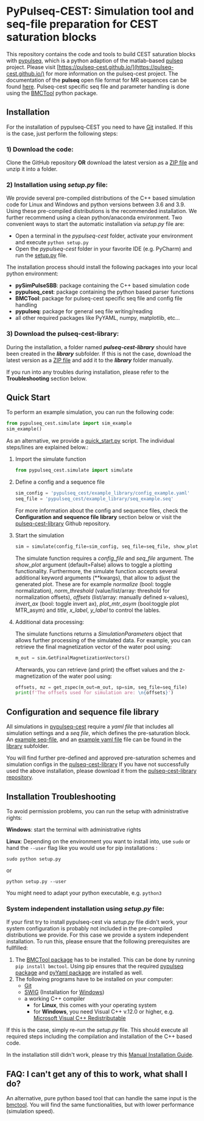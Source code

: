 # PyPulseq-CEST: Simulation tool and seq-file preparation for CEST saturation blocks

This repository contains the code and tools to build CEST saturation blocks with 
[pypulseq](https://github.com/imr-framework/pypulseq), which is a python adaption of the matlab-based 
[pulseq](https://github.com/pulseq/pulseq) project. 
Please visit [https://pulseq-cest.github.io/](https://pulseq-cest.github.io/) for more information on the pulseq-cest 
project. The documentation of the **pulseq** open file format for MR sequences can be found 
[here](https://pulseq.github.io/specification.pdf). Pulseq-cest specific seq file and parameter handling is done using the 
[BMCTool](https://github.com/schuenke/BMCTool)  python package.

## Installation
For the installation of pypulseq-CEST you need to have [Git](https://git-scm.com/) installed. If this is the case, just
perform the following steps:

### 1) Download the code:
Clone the GitHub repository **OR** download the latest version as a 
   [ZIP file](https://github.com/KerstinHut/pypulseq-cest/archive/refs/heads/master.zip) and unzip it into a folder.

### 2) Installation using *setup.py* file:
We provide several pre-compiled distributions of the C++ based simulation code for Linux and Windows and python 
versions between 3.6 and 3.9. Using these pre-compiled distributions is the recommended installation. We further 
recommend using a clean python/anaconda environment. Two convenient ways to start the automatic installation via 
*setup.py* file are:
   * Open a terminal in the _pypulseq-cest_ folder, activate your environment and execute `python setup.py`
   * Open the _pypulseq-cest_ folder in your favorite IDE (e.g. PyCharm) and run the [setup.py](setup.py) file.
     
The installation process should install the following packages into your local python environment:
   * **pySimPulseSBB**: package containing the C++ based simulation code
   * **pypulseq_cest**: package containing the python based parser functions
   * **BMCTool**: package for pulseq-cest specific seq file and config file handling
   * **pypulseq**: package for general seq file writing/reading
   * all other required packages like PyYAML, numpy, matplotlib, etc...  

### 3) Download the pulseq-cest-library:
During the installation, a folder named _**pulseq-cest-library**_ should have been created in the _**library**_ 
subfolder. If this is not the case, download the latest version as a 
[ZIP file](https://github.com/kherz/pulseq-cest-library/archive/refs/heads/master.zip) and add it to the _**library**_ 
folder manually.  
   
If you run into any troubles during installation, please refer to the **Troubleshooting** section below.

## Quick Start

To perform an example simulation, you can run the following code:
````python
from pypulseq_cest.simulate import sim_example
sim_example()
````

As an alternative, we provide a [quick_start.py](quick_start.py) script. The individual steps/lines are explained below.:

1. Import the simulate function
    ````python
    from pypulseq_cest.simulate import simulate
    ````

2.  Define a config and a sequence file
    ````python
    sim_config = 'pypulseq_cest/example_library/config_example.yaml'
    seq_file = 'pypulseq_cest/example_library/seq_example.seq'
    ````
    For more information about the config and sequence files, check the **Configuration and sequence file library** 
    section below or visit the [pulseq-cest-library](https://github.com/kherz/pulseq-cest-library) Github repository.
    

3. Start the simulation
    ````python
    sim = simulate(config_file=sim_config, seq_file=seq_file, show_plot=True, normalize=True)
    ````
   The simulate function requires a *config_file* and *seq_file* argument. The *show_plot* argument (default=False)
   allows to toggle a plotting functionality. Furthermore, the simulate function accepts several additional keyword 
   arguments (**kwargs), that allow to adjust the generated plot. These are for example *normalize* (bool: toggle 
   normalization), *norm_threshold* (value/list/array: threshold for normalization offsets), *offsets* (list/array: 
   manually defined x-values), *invert_ax* (bool: toggle invert ax), *plot_mtr_asym* (bool:toggle plot MTR_asym) and 
   *title*, *x_label*, *y_label* to control the lables.


4. Additional data processing:

   The simulate functions returns a *SimulationParameters* object that allows further processing of the simulated data.
   For example, you can retrieve the final magnetization vector of the water pool using:
   ````python   
   m_out = sim.GetFinalMagnetizationVectors()
   ````
   Afterwards, you can retrieve (and print) the offset values and the z-magnetization of the water pool using:
      ````python   
   offsets, mz = get_zspec(m_out=m_out, sp=sim, seq_file=seq_file)
   print(f'The offsets used for simulation are: \n{offsets}')
   ````

## Configuration and sequence file library
All simulations in [pypulseq-cest](.) require a *yaml file* that includes all simulation settings and a *seq file*, which
defines the pre-saturation block. An [example seq-file](pypulseq_cest/example_library/seq_example.seq), and an [example yaml file](pypulseq_cest/example_library/config_example.seq) file can be 
found in the [library](pypulseq_cest/example_library) subfolder. 

You will find further pre-defined and approved pre-saturation schemes and simulation configs in the [pulseq-cest-library](pulseq-cest-library)
If you have not successfully used the above installation, please download it from the [pulseq-cest-library repository](https://github.com/kherz/pulseq-cest-library).


## Installation Troubleshooting
To avoid permission problems, you can run the setup with administrative rights:

**Windows**: start the terminal with administrative rights

**Linux**: Depending on the environment you want to install into, use ```sudo``` or hand the ```--user``` flag like 
you would use for pip installations : 
```
sudo python setup.py
```
or
```
python setup.py --user
```
You might need to adapt your python executable, e.g. ```python3```

### System independent installation using *setup.py* file: 
If your first try to install pypulseq-cest via *setup.py* file didn't work, your system configuration is probably 
not included in the pre-compiled distributions we provide. For this case we provide a system independent installation. To
run this, please ensure that the following prerequisites are fullfilled:
1. The [BMCTool package](https://pypi.org/project/BMCTool/) has to be installed. This can be done by running
`pip install bmctool`. Using pip ensures that the required [pypulseq package](https://pypi.org/project/pypulseq/)
and [pyYaml package](https://pypi.org/project/PyYAML/) are installed as well.
2. The following programs have to be installed on your computer:
   - [Git](https://git-scm.com/)
   - [SWIG](http://www.swig.org/exec.html) (Installation for [Windows](http://www.swig.org/Doc1.3/Windows.html))
   - a working C++ compiler
     - for **Linux**, this comes with your operating system
     - for **Windows**, you need Visual C++ v.12.0 or higher, e.g. [Microsoft Visual C++ Redistributable](https://visualstudio.microsoft.com/downloads/)

If this is the case, simply re-run the *setup.py* file. This should execute all required steps including the compilation
and installation of the C++ based code. 

In the installation still didn't work, please try this [Manual Installation Guide](src/readme.md).

## FAQ: I can't get any of this to work, what shall I do?
An alternative, pure python based tool that can handle the same input is the [bmctool](https://github.com/schuenke/BMCTool).
You will find the same functionalities, but with lower performance (simulation speed).